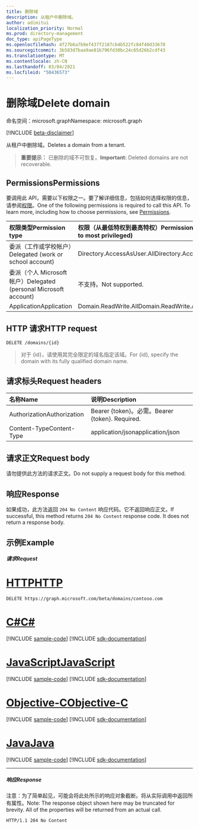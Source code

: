 ```yaml
---
title: 删除域
description: 从租户中删除域。
author: adimitui
localization_priority: Normal
ms.prod: directory-management
doc_type: apiPageType
ms.openlocfilehash: 4f27b6a7b9ef437f2187cb4b522fc84f40d33670
ms.sourcegitcommit: 3b583d7baa9ae81b796fd30bc24c65d26b2cdf43
ms.translationtype: MT
ms.contentlocale: zh-CN
ms.lasthandoff: 03/04/2021
ms.locfileid: "50436573"
---
```

# <a name="delete-domain"></a><span data-ttu-id="b9a44-103">删除域</span><span class="sxs-lookup"><span data-stu-id="b9a44-103">Delete domain</span></span>

<span data-ttu-id="b9a44-104">命名空间：microsoft.graph</span><span class="sxs-lookup"><span data-stu-id="b9a44-104">Namespace: microsoft.graph</span></span>

[!INCLUDE [beta-disclaimer](../../includes/beta-disclaimer.md)]

<span data-ttu-id="b9a44-105">从租户中删除域。</span><span class="sxs-lookup"><span data-stu-id="b9a44-105">Deletes a domain from a tenant.</span></span>

> <span data-ttu-id="b9a44-106">**重要提示：** 已删除的域不可恢复。</span><span class="sxs-lookup"><span data-stu-id="b9a44-106">**Important:** Deleted domains are not recoverable.</span></span>

## <a name="permissions"></a><span data-ttu-id="b9a44-107">Permissions</span><span class="sxs-lookup"><span data-stu-id="b9a44-107">Permissions</span></span>

<span data-ttu-id="b9a44-p101">要调用此 API，需要以下权限之一。要了解详细信息，包括如何选择权限的信息，请参阅[权限](/graph/permissions-reference)。</span><span class="sxs-lookup"><span data-stu-id="b9a44-p101">One of the following permissions is required to call this API. To learn more, including how to choose permissions, see [Permissions](/graph/permissions-reference).</span></span>


|<span data-ttu-id="b9a44-110">权限类型</span><span class="sxs-lookup"><span data-stu-id="b9a44-110">Permission type</span></span>      | <span data-ttu-id="b9a44-111">权限（从最低特权到最高特权）</span><span class="sxs-lookup"><span data-stu-id="b9a44-111">Permissions (from least to most privileged)</span></span>              |
|:--------------------|:---------------------------------------------------------|
|<span data-ttu-id="b9a44-112">委派（工作或学校帐户）</span><span class="sxs-lookup"><span data-stu-id="b9a44-112">Delegated (work or school account)</span></span> | <span data-ttu-id="b9a44-113">Directory.AccessAsUser.All</span><span class="sxs-lookup"><span data-stu-id="b9a44-113">Directory.AccessAsUser.All</span></span>    |
|<span data-ttu-id="b9a44-114">委派（个人 Microsoft 帐户）</span><span class="sxs-lookup"><span data-stu-id="b9a44-114">Delegated (personal Microsoft account)</span></span> | <span data-ttu-id="b9a44-115">不支持。</span><span class="sxs-lookup"><span data-stu-id="b9a44-115">Not supported.</span></span>    |
|<span data-ttu-id="b9a44-116">Application</span><span class="sxs-lookup"><span data-stu-id="b9a44-116">Application</span></span> | <span data-ttu-id="b9a44-117">Domain.ReadWrite.All</span><span class="sxs-lookup"><span data-stu-id="b9a44-117">Domain.ReadWrite.All</span></span> |

## <a name="http-request"></a><span data-ttu-id="b9a44-118">HTTP 请求</span><span class="sxs-lookup"><span data-stu-id="b9a44-118">HTTP request</span></span>
<!-- { "blockType": "ignored" } -->
```http
DELETE /domains/{id}
```

> <span data-ttu-id="b9a44-119">对于 {id}，请使用其完全限定的域名指定该域。</span><span class="sxs-lookup"><span data-stu-id="b9a44-119">For {id}, specify the domain with its fully qualified domain name.</span></span>

## <a name="request-headers"></a><span data-ttu-id="b9a44-120">请求标头</span><span class="sxs-lookup"><span data-stu-id="b9a44-120">Request headers</span></span>

| <span data-ttu-id="b9a44-121">名称</span><span class="sxs-lookup"><span data-stu-id="b9a44-121">Name</span></span>       | <span data-ttu-id="b9a44-122">说明</span><span class="sxs-lookup"><span data-stu-id="b9a44-122">Description</span></span>|
|:---------------|:----------|
| <span data-ttu-id="b9a44-123">Authorization</span><span class="sxs-lookup"><span data-stu-id="b9a44-123">Authorization</span></span>  | <span data-ttu-id="b9a44-p102">Bearer {token}。必需。</span><span class="sxs-lookup"><span data-stu-id="b9a44-p102">Bearer {token}. Required.</span></span> |
| <span data-ttu-id="b9a44-126">Content-Type</span><span class="sxs-lookup"><span data-stu-id="b9a44-126">Content-Type</span></span>  | <span data-ttu-id="b9a44-127">application/json</span><span class="sxs-lookup"><span data-stu-id="b9a44-127">application/json</span></span> |

## <a name="request-body"></a><span data-ttu-id="b9a44-128">请求正文</span><span class="sxs-lookup"><span data-stu-id="b9a44-128">Request body</span></span>

<span data-ttu-id="b9a44-129">请勿提供此方法的请求正文。</span><span class="sxs-lookup"><span data-stu-id="b9a44-129">Do not supply a request body for this method.</span></span>

## <a name="response"></a><span data-ttu-id="b9a44-130">响应</span><span class="sxs-lookup"><span data-stu-id="b9a44-130">Response</span></span>

<span data-ttu-id="b9a44-p103">如果成功，此方法返回 `204 No Content` 响应代码。它不返回响应正文。</span><span class="sxs-lookup"><span data-stu-id="b9a44-p103">If successful, this method returns `204 No Content` response code. It does not return a response body.</span></span>

## <a name="example"></a><span data-ttu-id="b9a44-133">示例</span><span class="sxs-lookup"><span data-stu-id="b9a44-133">Example</span></span>
##### <a name="request"></a><span data-ttu-id="b9a44-134">请求</span><span class="sxs-lookup"><span data-stu-id="b9a44-134">Request</span></span>


# <a name="http"></a>[<span data-ttu-id="b9a44-135">HTTP</span><span class="sxs-lookup"><span data-stu-id="b9a44-135">HTTP</span></span>](#tab/http)
<!-- {
  "blockType": "request",
  "name": "delete_domain"
}-->
```http
DELETE https://graph.microsoft.com/beta/domains/contoso.com
```
# <a name="c"></a>[<span data-ttu-id="b9a44-136">C#</span><span class="sxs-lookup"><span data-stu-id="b9a44-136">C#</span></span>](#tab/csharp)
[!INCLUDE [sample-code](../includes/snippets/csharp/delete-domain-csharp-snippets.md)]
[!INCLUDE [sdk-documentation](../includes/snippets/snippets-sdk-documentation-link.md)]

# <a name="javascript"></a>[<span data-ttu-id="b9a44-137">JavaScript</span><span class="sxs-lookup"><span data-stu-id="b9a44-137">JavaScript</span></span>](#tab/javascript)
[!INCLUDE [sample-code](../includes/snippets/javascript/delete-domain-javascript-snippets.md)]
[!INCLUDE [sdk-documentation](../includes/snippets/snippets-sdk-documentation-link.md)]

# <a name="objective-c"></a>[<span data-ttu-id="b9a44-138">Objective-C</span><span class="sxs-lookup"><span data-stu-id="b9a44-138">Objective-C</span></span>](#tab/objc)
[!INCLUDE [sample-code](../includes/snippets/objc/delete-domain-objc-snippets.md)]
[!INCLUDE [sdk-documentation](../includes/snippets/snippets-sdk-documentation-link.md)]

# <a name="java"></a>[<span data-ttu-id="b9a44-139">Java</span><span class="sxs-lookup"><span data-stu-id="b9a44-139">Java</span></span>](#tab/java)
[!INCLUDE [sample-code](../includes/snippets/java/delete-domain-java-snippets.md)]
[!INCLUDE [sdk-documentation](../includes/snippets/snippets-sdk-documentation-link.md)]

---


##### <a name="response"></a><span data-ttu-id="b9a44-140">响应</span><span class="sxs-lookup"><span data-stu-id="b9a44-140">Response</span></span>

<span data-ttu-id="b9a44-p104">注意：为了简单起见，可能会将此处所示的响应对象截断。将从实际调用中返回所有属性。</span><span class="sxs-lookup"><span data-stu-id="b9a44-p104">Note: The response object shown here may be truncated for brevity. All of the properties will be returned from an actual call.</span></span>
<!-- {
  "blockType": "response",
  "truncated": true
} -->
```http
HTTP/1.1 204 No Content
```

<!-- uuid: 8fcb5dbc-d5aa-4681-8e31-b001d5168d79
2015-10-25 14:57:30 UTC -->
<!--
{
  "type": "#page.annotation",
  "description": "Delete domain",
  "keywords": "",
  "section": "documentation",
  "tocPath": "",
  "suppressions": [
  ]
}
-->


